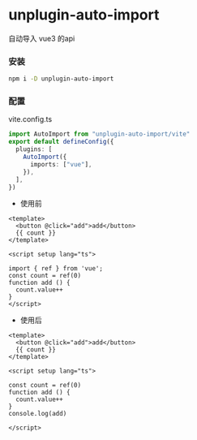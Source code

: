 # unplugin-auto-import

自动导入 vue3 的api

### 安装

```bash
npm i -D unplugin-auto-import
```

### 配置

vite.config.ts

```ts
import AutoImport from "unplugin-auto-import/vite"
export default defineConfig({
  plugins: [
    AutoImport({
      imports: ["vue"],
    }),
  ],
})
```

- 使用前

```vue
<template>
  <button @click="add">add</button>
  {{ count }}
</template>

<script setup lang="ts">

import { ref } from 'vue';
const count = ref(0)
function add () {
  count.value++
}
</script>
```

- 使用后

```vue
<template>
  <button @click="add">add</button>
  {{ count }}
</template>

<script setup lang="ts">

const count = ref(0)
function add () {
  count.value++
}
console.log(add)

</script>
```





